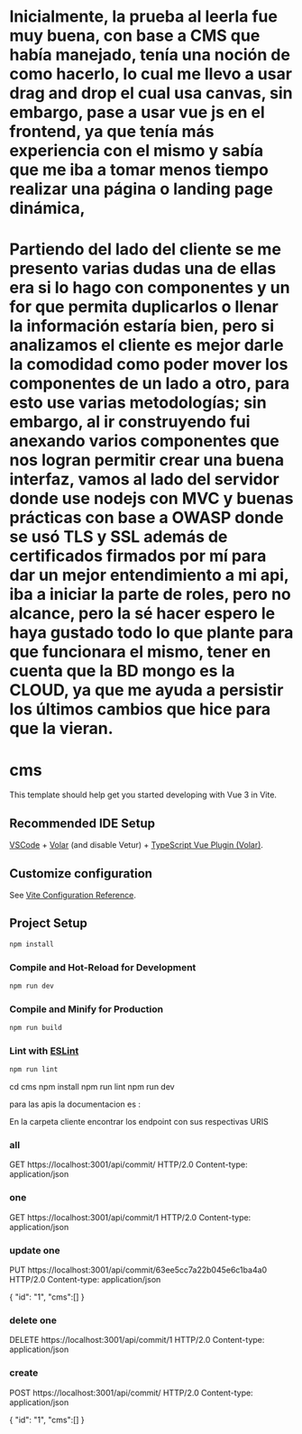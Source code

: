 
# Inicialmente, la prueba al leerla fue muy buena, con base a CMS que había manejado, tenía una noción de como hacerlo, lo cual me llevo a usar drag and drop el cual usa canvas, sin embargo, pase a usar vue js en el frontend, ya que tenía más experiencia con el mismo y sabía que me iba a tomar menos tiempo realizar una página o landing page dinámica, 

# Partiendo del lado del cliente se me presento varias dudas una de ellas era si lo hago con componentes y un for que permita duplicarlos o llenar la información estaría bien, pero si analizamos el cliente es mejor darle la comodidad como poder mover los componentes de un lado a otro, para esto use varias metodologías; sin embargo, al ir construyendo fui anexando varios componentes que nos logran permitir crear una buena interfaz, vamos al lado del servidor donde use nodejs con MVC y buenas prácticas con base a OWASP donde se usó TLS y SSL además de certificados firmados por mí para dar un mejor entendimiento a mi api, iba a iniciar la parte de roles, pero no alcance, pero la sé hacer espero le haya gustado todo lo que plante para que funcionara el mismo, tener en cuenta que la BD mongo es la CLOUD, ya que me ayuda a persistir los últimos cambios que hice para que la vieran. 


# cms

This template should help get you started developing with Vue 3 in Vite.

## Recommended IDE Setup

[VSCode](https://code.visualstudio.com/) + [Volar](https://marketplace.visualstudio.com/items?itemName=Vue.volar) (and disable Vetur) + [TypeScript Vue Plugin (Volar)](https://marketplace.visualstudio.com/items?itemName=Vue.vscode-typescript-vue-plugin).

## Customize configuration

See [Vite Configuration Reference](https://vitejs.dev/config/).

## Project Setup

```sh
npm install
```

### Compile and Hot-Reload for Development

```sh
npm run dev
```

### Compile and Minify for Production

```sh
npm run build
```

### Lint with [ESLint](https://eslint.org/)

```sh
npm run lint
```



cd cms
  npm install
  npm run lint
  npm run dev
  
  
  
para las apis la documentacion es :

En la carpeta cliente encontrar los endpoint con sus respectivas URIS 

### all

GET https://localhost:3001/api/commit/ HTTP/2.0
Content-type: application/json


### one

GET https://localhost:3001/api/commit/1 HTTP/2.0
Content-type: application/json

### update one

PUT https://localhost:3001/api/commit/63ee5cc7a22b045e6c1ba4a0 HTTP/2.0
Content-type: application/json

{
    "id": "1",
    "cms":[]
}

### delete one

DELETE https://localhost:3001/api/commit/1 HTTP/2.0
Content-type: application/json

### create

POST https://localhost:3001/api/commit/ HTTP/2.0
Content-type: application/json

{
    "id": "1",
    "cms":[]
}

